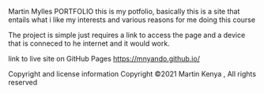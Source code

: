 Martin Mylles PORTFOLIO
this is my potfolio, basically this is a site that entails what i like my interests and various reasons for me doing this course

The project is simple just requires a link to access the page and a device that is conneced to he internet and it would work.

link to live site on GitHub Pages
https://mnyando.github.io/

Copyright and license information
Copyright ©2021 Martin Kenya , All rights reserved
